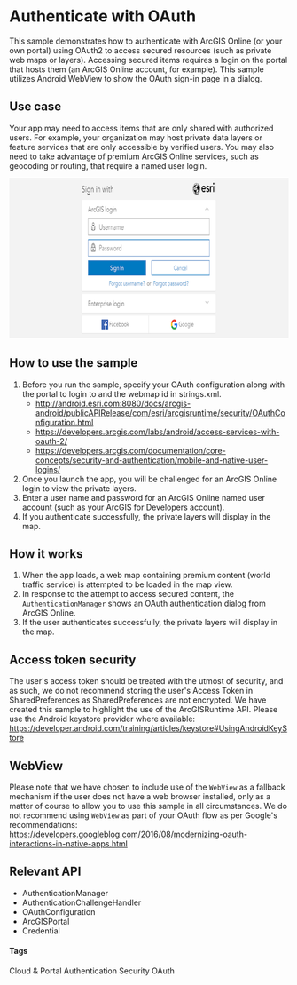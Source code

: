# Authenticate with OAuth
This sample demonstrates how to authenticate with ArcGIS Online (or your own portal) using OAuth2 to access secured resources (such as private web maps or layers). Accessing secured items requires a login on the portal that hosts them (an ArcGIS Online account, for example). This sample utilizes Android WebView to show the 
OAuth sign-in page in a dialog.

## Use case
Your app may need to access items that are only shared with authorized users. For example, your organization may host private data layers or feature services that are only accessible by verified users. You may also need to take advantage of premium ArcGIS Online services, such as geocoding or routing, that require a named user login.

![Authenticate with OAuth](authenticate-with-oauth.png)

## How to use the sample
1. Before you run the sample, specify your OAuth configuration along with the portal to login to and the webmap id in strings.xml.
   - http://android.esri.com:8080/docs/arcgis-android/publicAPIRelease/com/esri/arcgisruntime/security/OAuthConfiguration.html
   - https://developers.arcgis.com/labs/android/access-services-with-oauth-2/
   - https://developers.arcgis.com/documentation/core-concepts/security-and-authentication/mobile-and-native-user-logins/
1. Once you launch the app, you will be challenged for an ArcGIS Online login to view the private layers.
1. Enter a user name and password for an ArcGIS Online named user account (such as your ArcGIS for Developers account).
1. If you authenticate successfully, the private layers will display in the map.

## How it works
1. When the app loads, a web map containing premium content (world traffic service) is attempted to be loaded in the map view.
1. In response to the attempt to access secured content, the `AuthenticationManager` shows an OAuth authentication dialog from ArcGIS Online.
1. If the user authenticates successfully, the private layers will display in the map.

## Access token security
The user's access token should be treated with the utmost of security, and as such, we do not recommend storing the user's Access Token in SharedPreferences as SharedPreferences are not encrypted. We have created this sample to highlight the use of the ArcGISRuntime API.
Please use the Android keystore provider where available: https://developer.android.com/training/articles/keystore#UsingAndroidKeyStore

## WebView
Please note that we have chosen to include use of the `WebView` as a fallback mechanism if the user does not have a web browser installed, only as a matter of course to allow you to use this sample in all circumstances.
We do not recommend using `WebView` as part of your OAuth flow as per Google's recommendations: https://developers.googleblog.com/2016/08/modernizing-oauth-interactions-in-native-apps.html

## Relevant API
 * AuthenticationManager
 * AuthenticationChallengeHandler
 * OAuthConfiguration
 * ArcGISPortal
 * Credential

#### Tags
Cloud & Portal
Authentication
Security
OAuth